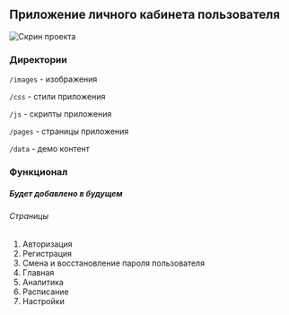 ## Приложение личного кабинета пользователя

![Скрин проекта]([https://github.com/LynxGL/test_repos/demo.PNG](https://github.com/LynxGL/test_repos/blob/main/demo.PNG))


### Директории

`/images` - изображения

`/css` - стили приложения

`/js` - скрипты приложения

`/pages` - страницы приложения

`/data` - демо контент


### Функционал
##### Будет добавлено в будущем

###### Страницы
1. Авторизация
2. Регистрация
3. Смена и восстановление пароля пользователя
4. Главная
5. Аналитика
6. Расписание
7. Настройки
